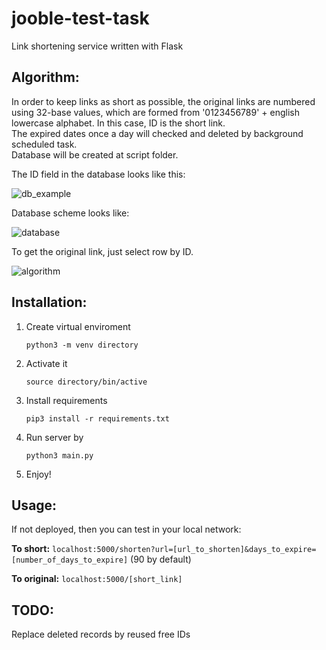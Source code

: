 # jooble-test-task
Link shortening service written with Flask

## Algorithm:
In order to keep links as short as possible, the original links are numbered using 32-base values, which are formed from '0123456789' + english lowercase alphabet.
In this case, ID is the short link. 
<br>
The expired dates once a day will checked and deleted by background scheduled task. 
<br>
Database will be created at script folder.
<p> 
The ID field in the database looks like this: 

![db_example](https://user-images.githubusercontent.com/46729793/107218980-142aad80-6a19-11eb-9dea-f4bb236da489.png)

Database scheme looks like:
<p>
  
![database](https://user-images.githubusercontent.com/46729793/107218975-11c85380-6a19-11eb-8161-f79b415bc634.png)


To get the original link, just select row by ID.

![algorithm](https://user-images.githubusercontent.com/46729793/107218965-0e34cc80-6a19-11eb-84d1-572741b84df4.png)

## Installation:

  1. Create virtual enviroment <p> `python3 -m venv directory`
  2. Activate it <p> `source directory/bin/active`
  3. Install requirements <p> `pip3 install -r requirements.txt`
  4. Run server by <p> `python3 main.py`
  5. Enjoy!
    
## Usage:
If not deployed, then you can test in your local network:
<p>
  
**To short:** `localhost:5000/shorten?url=[url_to_shorten]&days_to_expire=[number_of_days_to_expire]` (90 by default)
<p>
  
**To original:** `localhost:5000/[short_link]`

## TODO:
Replace deleted records by reused free IDs 

